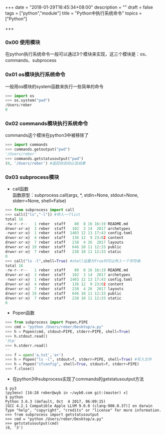 +++
date = "2018-01-29T16:45:34+08:00"
description = ""
draft = false
tags = ["python","module"]
title = "Python中执行系统命令"
topics = ["Python"]

+++

### 0x00 使用模块
在python执行系统命令一般可以通过3个模块来实现，这三个模块是：os、commands、subprocess

### 0x01 os模块执行系统命令
一般用os模块的system函数来执行一些简单的命令
```python
>>> import os
>>> os.system("pwd")
/Users/reber
0
```

### 0x02 commands模块执行系统命令
commands这个模块在python3中被移除了
```python
>>> import commands
>>> commands.getoutput("pwd")
'/Users/reber'
>>> commands.getstatusoutput("pwd")
(0, '/Users/reber') #返回状态码以及结果
```

### 0x03 subprocess模块
* call函数  
函数原型：subprocess.call(args, *, stdin=None, stdout=None, stderr=None, shell=False)

```python
>>> from subprocess import call
>>> call(["ls","-l"]) #传入一个list
total 16
-rw-r--r--   1 reber  staff    80  8 16 16:19 README.md
drwxr-xr-x@  3 reber  staff   102  3 14  2017 archetypes
-rwxr-xr-x@  1 reber  staff  1403 12 13 17:43 config.toml
drwxr-xr-x@  4 reber  staff   136 12  9 23:02 content
drwxr-xr-x@  7 reber  staff   238  4 26  2017 layouts
drwxr-xr-x@ 19 reber  staff   646 10 11 12:33 public
drwxr-xr-x@  7 reber  staff   238 10 11 12:33 static
0
>>> call("ls -l",shell=True) #shell设置为True时可以传入一个字符串
total 16
-rw-r--r--   1 reber  staff    80  8 16 16:19 README.md
drwxr-xr-x@  3 reber  staff   102  3 14  2017 archetypes
-rwxr-xr-x@  1 reber  staff  1403 12 13 17:43 config.toml
drwxr-xr-x@  4 reber  staff   136 12  9 23:02 content
drwxr-xr-x@  7 reber  staff   238  4 26  2017 layouts
drwxr-xr-x@ 19 reber  staff   646 10 11 12:33 public
drwxr-xr-x@  7 reber  staff   238 10 11 12:33 static
0
```

* Popen函数

```python
>>> from subprocess import Popen,PIPE
>>> cmd = "python /Users/reber/Desktop/a.py"
>>> h = Popen(cmd, stdout=PIPE, stderr=PIPE, shell=True)
>>> h.stdout.read()
'3\n'
>>> h.stderr.read()
''
>>> f = open('a.txt','a+')
>>> h = Popen("ls -l", stdout=f, stderr=PIPE, shell=True) #写入文件
>>> h = Popen("ifconfig", shell=True, stdout=f, stderr=PIPE)
>>> f.close()
```

* 在python3中subprocess实现了commands的getstatusoutput方法

```
$ py3
(py3env) [16:28 reber@wyb in ~/wyb0.com git:(master) ✗]
$ python
Python 3.6.3 (default, Oct  4 2017, 06:09:15)
[GCC 4.2.1 Compatible Apple LLVM 9.0.0 (clang-900.0.37)] on darwin
Type "help", "copyright", "credits" or "license" for more information.
>>> from subprocess import getstatusoutput
>>> cmd = "python /Users/reber/Desktop/a.py"
>>> getstatusoutput(cmd)
(0, '3')
```